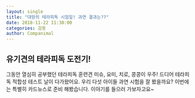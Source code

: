 ```yaml
---
layout: single
title: "대망의 테라피독 시험일! 과연 결과는??"
date: 2018-11-22 11:30:00
categories: 감동
author: Companimal
---
```


## **유기견의 테라피독 도전기!**

그동안 열심히 공부했던 테라피독 훈련견 미슈, 요미, 치로, 콩콩이 우주! 드디어 테라피독 적합성 테스트 날이 다가왔어요. 우리 다섯 아이들 과연 시험을 잘 봤을까요? 이번에는 특별히 카드뉴스로 준비 해봤습니다. 이야기를 들으러 가보자고요~
